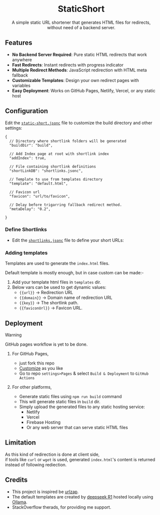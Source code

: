 <div align="center">
  <h1>StaticShort</h1>
<p>A simple static URL shortener that generates HTML files for redirects, without need of a backend server.</p>
</div>

## Features

- **No Backend Server Required**: Pure static HTML redirects that work anywhere
- **Fast Redirects**: Instant redirects with progress indicator
- **Multiple Redirect Methods**: JavaScript redirection with HTML meta fallback
- **Customizable Templates**: Design your own redirect pages with variables
- **Easy Deployment**: Works on GitHub Pages, Netlify, Vercel, or any static host


## Configuration

Edit the [`static-short.jsonc`](./static-short.jsonc) file to customize the build directory and other settings:

```jsonc
{
  // Directory where shortlink folders will be generated
  "buildDir": "build",
  
  // Add Index page at root with shortlink index
  "addIndex": true,
  
  // File containing shortlink definitions
  "shortLinkDB": "shortlinks.jsonc",
  
  // Template to use from templates directory
  "template": "default.html",
  
  // Favicon url
  "favicon": "url/to/favicon",
  
  // Delay before trigarring fallback redirect method.
  "metaDelay": "0.2",
  
}
```

### Define Shortlinks

- Edit the [`shortlinks.jsonc`](./shortlinks.jsonc) file to define your short URLs:


### Adding templates

Templates are used to generate the `index.html` files. 

Default template is mostly enough, but in case custom can be made:-

1. Add your template html files in `templates` dir.
2. Below vars can be used to get dynamic values:
   - `{{url}}` -> Redirection URL
   - `{{domain}}` -> Domain name of redirection URL
   - `{{key}}` -> The shortlink path.
   - `{{faviconUrl}}` -> Favicon URL.


## Deployment

>[!WARNING]
> GitHub pages workflow is yet to be done.

1. For GitHub Pages, 
    - just fork this repo
    - [Customize](#configuration) as you like
    - Go to repo `settings>Pages` & select `Build & Deployment` to `GitHub Actions`

2. For other platforms, 
    - Generate static files using `npm run build` command
    - This will generate static files in `build` dir.
    - Simply upload the generated files to any static hosting service:
        - Netlify
        - Vercel
        - Firebase Hosting
        - Or any web server that can serve static HTML files


## Limitation

As this kind of redirection is done at client side,<br>
if tools like `curl` or `wget` is used, generated `index.html`'s content is returned instead of following rediection.


## Credits

- This project is inspired be [urlzap](https://github.com/brunoluiz/urlzap).
- The default templates are created by [deepseek R1](https://www.deepseek.com/) hosted locally using [Ollama](https://ollama.com/library/deepseek-r1).
- StackOverflow therads, for providing me support.
